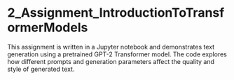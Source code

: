# 2_Assignment_IntroductionToTransformerModels

This assignment is written in a Jupyter notebook and demonstrates text generation using a pretrained GPT-2 Transformer model. The code explores how different prompts and generation parameters affect the quality and style of generated text.